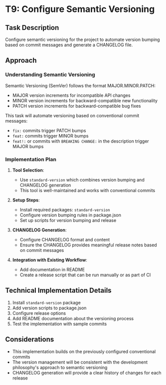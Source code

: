 # T9: Configure Semantic Versioning

## Task Description

Configure semantic versioning for the project to automate version bumping based on commit messages and generate a CHANGELOG file.

## Approach

### Understanding Semantic Versioning

Semantic Versioning (SemVer) follows the format MAJOR.MINOR.PATCH:

- MAJOR version increments for incompatible API changes
- MINOR version increments for backward-compatible new functionality
- PATCH version increments for backward-compatible bug fixes

This task will automate versioning based on conventional commit messages:

- `fix:` commits trigger PATCH bumps
- `feat:` commits trigger MINOR bumps
- `feat!:` or commits with `BREAKING CHANGE:` in the description trigger MAJOR bumps

### Implementation Plan

1. **Tool Selection**:

   - Use `standard-version` which combines version bumping and CHANGELOG generation
   - This tool is well-maintained and works with conventional commits

2. **Setup Steps**:

   - Install required packages: `standard-version`
   - Configure version bumping rules in package.json
   - Set up scripts for version bumping and release

3. **CHANGELOG Generation**:

   - Configure CHANGELOG format and content
   - Ensure the CHANGELOG provides meaningful release notes based on commit messages

4. **Integration with Existing Workflow**:
   - Add documentation in README
   - Create a release script that can be run manually or as part of CI

## Technical Implementation Details

1. Install `standard-version` package
2. Add version scripts to package.json
3. Configure release options
4. Add README documentation about the versioning process
5. Test the implementation with sample commits

## Considerations

- This implementation builds on the previously configured conventional commits
- The version management will be consistent with the development philosophy's approach to semantic versioning
- CHANGELOG generation will provide a clear history of changes for each release
